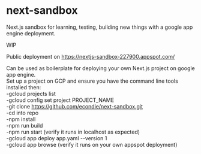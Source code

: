 # next-sandbox
Next.js sandbox for learning, testing, building new things with a google app engine deployment.

WIP 

Public deployment on https://nextjs-sandbox-227900.appspot.com/

Can be used as boilerplate for deploying your own Next.js project on google app engine.  
Set up a project on GCP and ensure you have the command line tools installed then:  
-gcloud projects list   
-gcloud config set project PROJECT_NAME  
-git clone https://github.com/econdie/next-sandbox.git    
-cd into repo  
-npm install  
-npm run build  
-npm run start (verify it runs in localhost as expected)  
-gcloud app deploy app.yaml --version 1  
-gcloud app browse (verify it runs on your own appspot deployment)  
